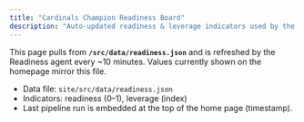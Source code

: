 ```yaml
---
title: "Cardinals Champion Readiness Board"
description: "Auto-updated readiness & leverage indicators used by the homepage widgets."
---
```


This page pulls from **`/src/data/readiness.json`** and is refreshed by the Readiness agent every ~10 minutes. Values currently shown on the homepage mirror this file.

- Data file: `site/src/data/readiness.json`
- Indicators: readiness (0–1), leverage (index)
- Last pipeline run is embedded at the top of the home page (timestamp).
